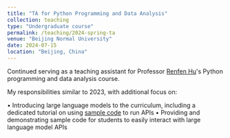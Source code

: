 ```yaml
---
title: "TA for Python Programming and Data Analysis"
collection: teaching
type: "Undergraduate course"
permalink: /teaching/2024-spring-ta
venue: "Beijing Normal University"
date: 2024-07-15
location: "Beijing, China"
---
```


Continued serving as a teaching assistant for Professor [Renfen Hu](http://irishu.cn/)'s Python programming and data analysis course. 

My responsibilities similar to 2023, with additional focus on:

• Introducing large language models to the curriculum, including a dedicated tutorial on using [sample code](https://github.com/YpLarryWang/nlp-tasks-examples-icip/tree/main/llm-api) to run APIs
• Providing and demonstrating sample code for students to easily interact with large language model APIs